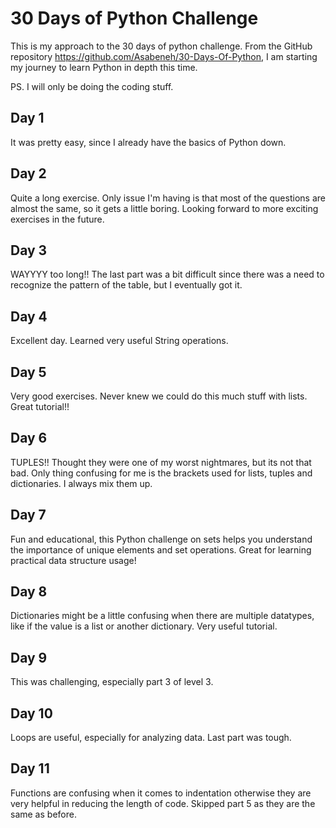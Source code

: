 # 30 Days of Python Challenge
This is my approach to the 30 days of python challenge. From the GitHub repository https://github.com/Asabeneh/30-Days-Of-Python, I am starting my journey to learn Python in depth this time.

PS. I will only be doing the coding stuff.

## Day 1
It was pretty easy, since I already have the basics of Python down.

## Day 2
Quite a long exercise. Only issue I'm having is that most of the questions are almost the same, so it gets a little boring. Looking forward to more exciting exercises in the future.

## Day 3
WAYYYY too long!! The last part was a bit difficult since there was a need to recognize the pattern of the table, but I eventually got it.

## Day 4
Excellent day. Learned very useful String operations.

## Day 5
Very good exercises. Never knew we could do this much stuff with lists. Great tutorial!!

## Day 6
TUPLES!! Thought they were one of my worst nightmares, but its not that bad. Only thing confusing for me is the brackets used for lists, tuples and dictionaries. I always mix them up.

## Day 7
Fun and educational, this Python challenge on sets helps you understand the importance of unique elements and set operations. Great for learning practical data structure usage!

## Day 8
Dictionaries might be a little confusing when there are multiple datatypes, like if the value is a list or another dictionary. Very useful tutorial.

## Day 9
This was challenging, especially part 3 of level 3.

## Day 10
Loops are useful, especially for analyzing data. Last part was tough.

## Day 11
Functions are confusing when it comes to indentation otherwise they are very helpful in reducing the length of code. Skipped part 5 as they are the same as before.